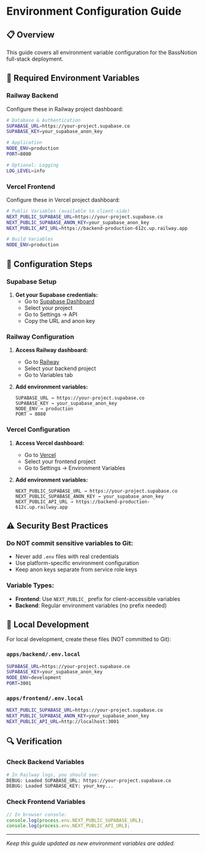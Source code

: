 # Environment Configuration Guide

## 📋 Overview

This guide covers all environment variable configuration for the BassNotion full-stack deployment.

## 🔑 Required Environment Variables

### Railway Backend

Configure these in Railway project dashboard:

```bash
# Database & Authentication
SUPABASE_URL=https://your-project.supabase.co
SUPABASE_KEY=your_supabase_anon_key

# Application
NODE_ENV=production
PORT=8080

# Optional: Logging
LOG_LEVEL=info
```

### Vercel Frontend

Configure these in Vercel project dashboard:

```bash
# Public Variables (available to client-side)
NEXT_PUBLIC_SUPABASE_URL=https://your-project.supabase.co
NEXT_PUBLIC_SUPABASE_ANON_KEY=your_supabase_anon_key
NEXT_PUBLIC_API_URL=https://backend-production-612c.up.railway.app

# Build Variables
NODE_ENV=production
```

## 🔧 Configuration Steps

### Supabase Setup

1. **Get your Supabase credentials:**
   - Go to [Supabase Dashboard](https://app.supabase.com)
   - Select your project
   - Go to Settings → API
   - Copy the URL and anon key

### Railway Configuration

1. **Access Railway dashboard:**

   - Go to [Railway](https://railway.app)
   - Select your backend project
   - Go to Variables tab

2. **Add environment variables:**
   ```
   SUPABASE_URL → https://your-project.supabase.co
   SUPABASE_KEY → your_supabase_anon_key
   NODE_ENV → production
   PORT → 8080
   ```

### Vercel Configuration

1. **Access Vercel dashboard:**

   - Go to [Vercel](https://vercel.com)
   - Select your frontend project
   - Go to Settings → Environment Variables

2. **Add environment variables:**
   ```
   NEXT_PUBLIC_SUPABASE_URL → https://your-project.supabase.co
   NEXT_PUBLIC_SUPABASE_ANON_KEY → your_supabase_anon_key
   NEXT_PUBLIC_API_URL → https://backend-production-612c.up.railway.app
   ```

## ⚠️ Security Best Practices

### Do NOT commit sensitive variables to Git:

- Never add `.env` files with real credentials
- Use platform-specific environment configuration
- Keep anon keys separate from service role keys

### Variable Types:

- **Frontend**: Use `NEXT_PUBLIC_` prefix for client-accessible variables
- **Backend**: Regular environment variables (no prefix needed)

## 🧪 Local Development

For local development, create these files (NOT committed to Git):

### `apps/backend/.env.local`

```bash
SUPABASE_URL=https://your-project.supabase.co
SUPABASE_KEY=your_supabase_anon_key
NODE_ENV=development
PORT=3001
```

### `apps/frontend/.env.local`

```bash
NEXT_PUBLIC_SUPABASE_URL=https://your-project.supabase.co
NEXT_PUBLIC_SUPABASE_ANON_KEY=your_supabase_anon_key
NEXT_PUBLIC_API_URL=http://localhost:3001
```

## 🔍 Verification

### Check Backend Variables

```bash
# In Railway logs, you should see:
DEBUG: Loaded SUPABASE_URL: https://your-project.supabase.co
DEBUG: Loaded SUPABASE_KEY: your_key...
```

### Check Frontend Variables

```javascript
// In browser console:
console.log(process.env.NEXT_PUBLIC_SUPABASE_URL);
console.log(process.env.NEXT_PUBLIC_API_URL);
```

---

_Keep this guide updated as new environment variables are added._
